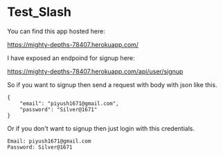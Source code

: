 # Test_Slash

You can find this app hosted here:

https://mighty-depths-78407.herokuapp.com/


I have exposed an endpoind for signup here:

https://mighty-depths-78407.herokuapp.com/api/user/signup

So if you want to signup then send a request with body with json like this.

```
{
    "email": "piyush1671@gmail.com",
    "password": "Silver@1671"
}
```

Or if you don't want to signup then just login with this credentials.

```
Email: piyush1671@gmail.com
Password: Silver@1671
```
